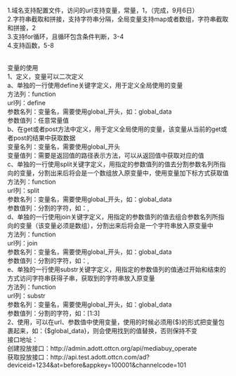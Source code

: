 1.域名支持配置文件，访问的url支持变量，常量，1，（完成，9月6日）<br>
2.字符串截取和拼接，支持字符串分隔，全局变量支持map或者数组，字符串截取和拼接，2<br>
3.支持for循环，且循环包含条件判断，3-4<br>
4.支持函数，5-8<br>

<br>
变量的使用<br>
1、定义，变量可以二次定义<br>
a、单独的一行使用define关键字定义，用于定义全局使用的变量<br>
方法列：function<br>
url列：define<br>
参数名列：变量名，需要使用global_开头，如：global_data<br>
参数值列：任意常量值<br>
b、在get或者post方法中定义，用于定义全局使用的变量，该变量从当前的get或者post的结果中获取数据<br>
变量名列：变量名，需要使用global_开头<br>
变量值列：需要是返回值的路径表示方法，可以从返回值中获取对应的值<br>
c、单独的一行使用split关键字定义，用指定的参数值列的值去分割参数名列所指向的变量，分割出来后将会是一个数组放入原变量中，使用变量加下标方式获取值<br>
方法列：function<br>
url列：split<br>
参数名列：变量名，需要使用global_开头，如：global_data<br>
参数值列：分割的字符，如：,<br>
d、单独的一行使用join关键字定义，用指定的参数值列的值去组合参数名列所指向的变量（该变量必须是数组），分割出来后将会是一个字符串放入原变量中<br>
方法列：function<br>
url列：join<br>
参数名列：变量名，需要使用global_开头，如：global_data<br>
参数值列：分割的字符，如：,<br>
e、单独的一行使用substr关键字定义，用指定的参数值列的值通过开始和结束的方式访问字符串获得子串，获取到的字符串放入原变量<br>
方法列：function<br>
url列：substr<br>
参数名列：变量名，需要使用global_开头，如：global_data<br>
参数值列：分割的字符，如：[1:3]<br>
2、使用，可以在url、参数值中使用变量，使用的时候必须用{$}的形式把变量包裹起来，如：{$global_data}，则会使用找到的值替换，否则保持不变<br>
接口地址：<br>
创建投放接口：http://admin.adott.ottcn.org/api/mediabuy_operate<br>
获取投放接口：http://api.test.adott.ottcn.com/ad?deviceid=1234&at=before&appkey=100001&channelcode=101<br>